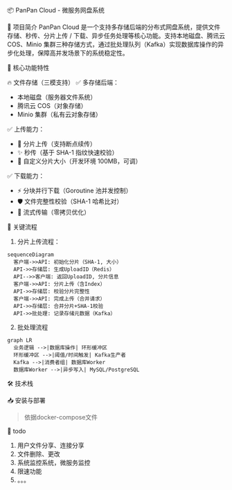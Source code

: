 📦 PanPan Cloud - 微服务网盘系统

🚀 项目简介
PanPan Cloud 是一个支持多存储后端的分布式网盘系统，提供文件存储、秒传、分片上传 / 下载、异步任务处理等核心功能。支持本地磁盘、腾讯云 COS、Minio 集群三种存储方式，通过批处理队列（Kafka）实现数据库操作的异步化处理，保障高并发场景下的系统稳定性。

🌟 核心功能特性

🔥 文件存储（三模支持）
✅ 多存储后端：
* 本地磁盘（服务器文件系统）
* 腾讯云 COS（对象存储）
* Minio 集群（私有云对象存储）

✅ 上传能力：
* 🧩 分片上传（支持断点续传）
* ✨ 秒传（基于 SHA-1 指纹快速校验）
* 📏 自定义分片大小（开发环境 100MB，可调）

✅ 下载能力：
* ⚡ 分块并行下载（Goroutine 池并发控制）
* 🛡️ 文件完整性校验（SHA-1 哈希比对）
* 🚀 流式传输（零拷贝优化）


🔄 关键流程
1. 分片上传流程：

```mermaid
sequenceDiagram
  客户端->>API: 初始化分片（SHA-1, 大小）
  API->>存储层: 生成UploadID（Redis）
  API-->>客户端: 返回UploadID, 分片信息
  客户端->>API: 分片上传（含Index）
  API->>存储层: 校验分片完整性
  客户端->>API: 完成上传（合并请求）
  API->>存储层: 合并分片+SHA-1校验
  API->>批处理: 记录存储元数据（Kafka）
```

2. 批处理流程

```mermaid
graph LR
  业务逻辑 -->|数据库操作| 环形缓冲区
  环形缓冲区 -->|阈值/时间触发| Kafka生产者
  Kafka -->|消费者组| 数据库Worker
  数据库Worker -->|异步写入| MySQL/PostgreSQL

```

🛠️ 技术栈


📥 安装与部署
> 依据docker-compose文件


📌 todo
1. 用户文件分享、连接分享
2. 文件删除、更改
3. 系统监控系统，微服务监控
4. 限速功能
5. 。。。


